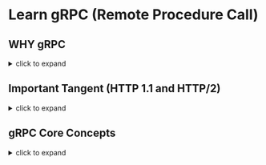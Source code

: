 # Learn gRPC (Remote Procedure Call)

## WHY gRPC

<details>
<summary>click to expand</summary>

1. [gRPC](https://grpc.io/docs/what-is-grpc/introduction/) is created to
    1. Achieve low latency for service-to-service communication in a large-scale distributed system (e.g. microservices).
    1. Be super efficient over low-power and low-bandwidth systems.
    1. Run anywhere; support multi language/platform environments. Example, client could be in `GO` and server could be in `.NET`.
    1. and more ...

1. gRPC fast performance results from
    1. Leveraging HTTP/2 `multiplexing` capabilities. Browsers can do more over fewer TCP connections (more on this later).
    1. Its custom protocol called Protocol Buffer (protobuf): its language-neutral, platform-neutral, and extensible mechanism for serializing structured data.

1. gRPC could be a good target when modernizing WCF. Note, CoreWCF exists as well.

</details>

## Important Tangent (HTTP 1.1 and HTTP/2)

<details>
<summary>click to expand</summary>

gRPC takes advantage of HTTP/2 multiplexing capability to achieve great performance. Let’s understand it better.

### **HTTP 1.1**

Quick refresher of the familiar, HTTP 1.1.

<details>
<summary>click to expand</summary>

1. HTTP 1.1, per TCP connection, only supports a single request/response at time model between client (e.g. browser) and server.
    1. Head-of-Line problem: over HTTP 1.1, doing a new request over one of these connections has to wait for the previous request on the same connection to complete before the client can make a new request.

1. Browsers can re-use single persistent TCP connection to fetch multiple resources BUT one-by-one. Example, download main.js (request/response), then main.css, and so on.

1. Now to fetch multiple resources in parallel - help improve performance - browsers must open and use multiple TCP connections (usually up to 6 connections per hostname).

    ![http1.1](./diagrams/http1.1.png)

</details>

### **HTTP/2**

HTTP/2 new binary framing layer resolves the head-of-line blocking problem found in HTTP/1.x and eliminates the need for multiple connections to enable parallel processing and delivery of requests and responses. This makes your applications faster and cheaper to deploy.

Let's see how.

<details>
<summary>click to expand</summary>

1. HTTP/2 is designed with goals to 1/ reduce latency by multiplexing requests over the single TCP connection, 2/ minimize protocol overhead via efficient compression of HTTP header fields, 3/ support for request prioritization, and more.
    1. Leveraging HTTP/2 multiplexing, clients can make multiple requests to a server without having to wait for the previous ones to complete; the responses can arrive in any order.

1. HTTP 1.1 core concepts - example, HTTP methods, status codes, URIs - remain in place but HTTP/2 does modify data is exchanged between client/server via it's new binary framing layer.

1. HTTP/2 breaks down the HTTP protocol communication into an exchange of binary-encoded frames, which are then mapped to messages that belong to a particular stream, and all of which are multiplexed over a single TCP connection.

    > This is the foundation that enables all other features and performance optimizations provided by the HTTP/2 protocol.

1. Diagram below shows anatomy of the binary-encoded frames: `Stream`, `Message`, and `Frame`.
    1. Stream - A bidirectional flow of bytes within an established connection, which may carry one or more messages.
    1. Message - A complete sequence of frames that map to a logical request or response message.
    1. Frame - The smallest unit of communication in HTTP/2, each containing a frame header, which at a minimum identifies the stream to which the frame belongs.

    ![http2](./diagrams/http2.png)

</details>

</details>

## gRPC Core Concepts

<details>
<summary>click to expand</summary>

1. gRPC is an open-source framework designed for efficient communication between distributed services.
    1. gRPC does require HTTP/2 and TLS.

1. gRPC uses its custom protocol called [`Protocol Buffers`](https://developers.google.com/protocol-buffers/docs/overview) (*protobuf*) for both 1/ Interface Definition Language (IDL) and 2/ as its underlying message interchange format.
    1. FYI: gRPC can be used with other data formats such as JSON.
1. Compared to the JSON/XML, *protobuf* is more compact and faster to serialize but it isn't human readable (tooling exist to assist with this).
1. gRPC takes a contract-first approach to service (i.e. API) development. 
    1. This service contract is defined in an ordinary text file with a `.proto` extension.
1. In `.proto` file, you will use a *language neutral* syntax to define the contract of your service. For instance:
    1. Specify the methods that can be called remotely with their parameters.
    1. Strongly typed request/response message types (analogous to data models).

        ```c#
        // Example .proto file
    
        syntax = "proto3";
        
        // The greeting service definition.
        service Greeter {
          // Method: Sends a greeting
          rpc SayHello (HelloRequest) returns (HelloReply);
        }
        
        // The request message containing the user's name.
        message HelloRequest {
          string name = 1;
        }
        
        // The response message containing the greetings.
        message HelloReply {
          string message = 1;
        }
        ```

1. You will use gRPC tooling - protobuf complier called `protoc` - to compile the `.proto` file(s).
1. `protoc` compiler can generate code for the client/server. For instance, it will generate access classes in your preferred language (e.g. NET, Java, Python, and more):
    1. Methods defined by the service’s contract.
    1. Base class that will contain request/response message classes (i.e. Data Models).
    1. and more...

1. Unlike HTTP APIs, gRPC services cannot be called directly from the browser (as of June 2022).
    1. Approaches like gRPC-web, Transcoding (maps HTTP/JSON to gRPC methods), and gRPC-gateway make this use case possible. Reference [Modernization with gRPC](./3.modernization-with-grpc.md) section for more details.

1. Diagram below summarizes gRPC basics (source .NET)

    ![gRPC-basics](./diagrams/gRPC-basics.png)

</details>
